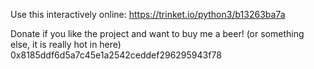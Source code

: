 Use this interactively online:
https://trinket.io/python3/b13263ba7a

Donate if you like the project and want to buy me a beer!
(or something else, it is really hot in here)
0x8185ddf6d5a7c45e1a2542ceddef296295943f78
